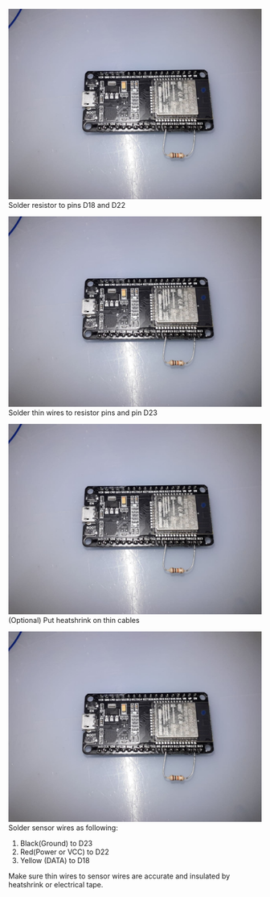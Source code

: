 ![Step 1](https://raw.githubusercontent.com/nuclearcat/fridgemonlb/main/images/step1.jpg "Step 1")
Solder resistor to pins D18 and D22

![Step 2](https://raw.githubusercontent.com/nuclearcat/fridgemonlb/main/images/step1.jpg "Step 2")
Solder thin wires to resistor pins and pin D23

![Step 3](https://raw.githubusercontent.com/nuclearcat/fridgemonlb/main/images/step1.jpg "Step 3")
(Optional) Put heatshrink on thin cables

![Step 4](https://raw.githubusercontent.com/nuclearcat/fridgemonlb/main/images/step1.jpg "Step 4")
Solder sensor wires as following:
1. Black(Ground) to D23
2. Red(Power or VCC) to D22
3. Yellow (DATA) to D18

Make sure thin wires to sensor wires are accurate and insulated by heatshrink or electrical tape.
